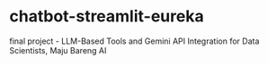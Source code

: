 # chatbot-streamlit-eureka
final project - LLM-Based Tools and Gemini API Integration for Data Scientists, Maju Bareng AI
